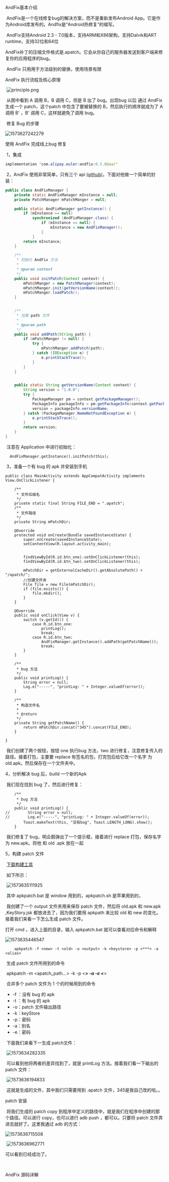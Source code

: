 AndFix基本介绍

​		AndFix是一个在线修复bug的解决方案，而不是重新发布Android App。它是作为Android库发布的。Andfix是“Android热修复”的缩写。

​		 AndFix支持Android 2.3 - 7.0版本，支持ARM和X86架构，支持Dalvik和ART runtime，支持32位和64位 

​		 AndFix补丁的压缩文件格式是.apatch。它会从你自己的服务器发送到客户端来修复你的应用程序的bug。 

​		AndFix 只用用于方法级别的替换，使用场景有限

AndFix 执行流程及核心原理

​	 ![principle.png](5%EF%BC%8CAndFix%20%E4%BD%BF%E7%94%A8%E8%AF%A6%E8%A7%A3.assets/principle.png) 

​		从图中看到 A 调用 B，B 调用 C，但是 B 出了 bug。出现bug 以后 通过 AndFix 生成一个 patch，这个patch 中包含了要被替换的 B，然后执行的顺序就成为了 A 调用 B' ，B' 调用 C，这样就避免了调用 bug。

​		修复 Bug 的步骤

![1573627242279](5%EF%BC%8CAndFix%20%E4%BD%BF%E7%94%A8%E8%AF%A6%E8%A7%A3.assets/1573627242279.png)

使用 AndFix 完成线上bug 修复

​	1，集成 

```java
implementation 'com.alipay.euler:andfix:0.5.0@aar'
```

​	2，AndFix 使用非常简单，只有三个 api [(github)](https://github.com/alibaba/AndFix)，下面对他做一个简单的封装：

```java
public class AndFixManager {
    private static AndFixManager mInstance = null;
    private PatchManager mPatchManger = null;

    public static AndFixManager getInstance() {
        if (mInstance == null)
            synchronized (AndFixManager.class) {
                if (mInstance == null) {
                    mInstance = new AndFixManager();
                }
            }
        return mInstance;
    }

    /**
     * 初始化 AndFix 方法
     *
     * @param context
     */
    public void initPatch(Context context) {
        mPatchManger = new PatchManager(context);
        mPatchManger.init(getVersionName(context));
        mPatchManger.loadPatch();
    }


    /**
     * 加载 path 文件
     *
     * @param path
     */
    public void addPath(String path) {
        if (mPatchManger != null) {
            try {
                mPatchManger.addPatch(path);
            } catch (IOException e) {
                e.printStackTrace();
            }
        }
    }


    public static String getVersionName(Context context) {
        String version = "1.0.0";
        try {
            PackageManager pm = context.getPackageManager();
            PackageInfo packageInfo = pm.getPackageInfo(context.getPackageName(), 0);
            version = packageInfo.versionName;
        } catch (PackageManager.NameNotFoundException e) {
            e.printStackTrace();
        }
        return version;
    }
}
```

​	注意在 Application 中进行初始化：

```
  AndFixManager.getInstance().initPatch(this);
```

​	3，准备一个有 bug 的 apk 并安装到手机

```
public class MainActivity extends AppCompatActivity implements View.OnClickListener {

    /**
     * 文件后缀名
     */
    private static final String FILE_END = ".apatch";
    /**
     * 文件路径
     */
    private String mPatchDir;

    @Override
    protected void onCreate(Bundle savedInstanceState) {
        super.onCreate(savedInstanceState);
        setContentView(R.layout.activity_main);


        findViewById(R.id.btn_one).setOnClickListener(this);
        findViewById(R.id.btn_two).setOnClickListener(this);

        mPatchDir = getExternalCacheDir().getAbsolutePath() + "/apatch/";
        //创建文件夹
        File file = new File(mPatchDir);
        if (file.exists()) {
            file.mkdir();
        }
    }

    @Override
    public void onClick(View v) {
        switch (v.getId()) {
            case R.id.btn_one:
                printLog();
                break;
            case R.id.btn_two:
                AndFixManager.getInstance().addPath(getPatchName());
                break;
        }
    }

    /**
     * bug 方法
     */
    public void printLog() {
        String error = null;
        Log.e("-----", "printLog: " + Integer.valueOf(error));
    }

    /**
     * 构造文件名
     *
     * @return
     */
    private String getPatchName() {
        return mPatchDir.concat("345").concat(FILE_END);
    }

}
```

​		我们创建了两个按钮，按钮 one 执行bug 方法，two 进行修复，注意修复传入的路径。接着打包，主要要 replace 有签名的包，打完包后给它改一个名字 为 old.apk。然后保存在一个文件夹中。

4，分析解决 bug 后，build 一个新的Apk 

​		我们现在找到 bug 了，然后进行修复：	

```
	/**
     * bug 方法
     */
    public void printLog() {
//        String error = null;
//        Log.e("-----", "printLog: " + Integer.valueOf(error));
        Toast.makeText(this, "没有bug", Toast.LENGTH_LONG).show();
    }
```

​		我们修复了 bug，明企鹅弹出了一个提示框，接着进行 replace 打包，保存名字为 new.apk。将他 和 old .apk 放在一起

5，构建 patch 文件

​		[下载构建工具](https://github.com/alibaba/AndFix/blob/master/tools/apkpatch-1.0.3.zip)

​		如下所示：

​		![1573635111925](5%EF%BC%8CAndFix%20%E4%BD%BF%E7%94%A8%E8%AF%A6%E8%A7%A3.assets/1573635111925.png)

​		其中 apkpatch.bat 是 window 用到的，apkpatch.sh 是苹果用到的，

​		我创建了一个 output 文件夹用来保存 patch 文件，然后将 old.apk 和 new.apk ,KeyStory.jsk 都放进去了，因为我们要用 apkpath 来比较 old 和 new 的变化。接着我们来看一下怎么生成 patch 文件。



打开 cmd ，进入上面的目录，输入 apkpatch.bat 就可以查看对应命令和解释

![1573635446547](5%EF%BC%8CAndFix%20%E4%BD%BF%E7%94%A8%E8%AF%A6%E8%A7%A3.assets/1573635446547.png)

 		apkpatch -f <new> -t <old> -o <output> -k <keystore> -p <***> -a <alias>

​			生成 patch 文件所用到的命令

​		 apkpatch -m <apatch_path...> -k <keystore> -p <***> -a <alias> -e <***>

​			合并多个 patch 文件为 1 个的时候用到的命令

- -f ：没有 bug 的 apk
- -t ：有 bug 的 apk
- -o：patch 文件输出路径
- -k：keyStore 
- -p：密码
- -a：别名
- -e：密码

​		下面我们来看下一生成 patch文件：

​		![1573634282335](5%EF%BC%8CAndFix%20%E4%BD%BF%E7%94%A8%E8%AF%A6%E8%A7%A3.assets/1573634282335.png)

​		可以看到他将两者的差异找到了，就是 printLog 方法。接着我们看一下输出的 patch 文件：

​		![1573636194833](5%EF%BC%8CAndFix%20%E4%BD%BF%E7%94%A8%E8%AF%A6%E8%A7%A3.assets/1573636194833.png)

​		这就是生成的文件，其中我们只需要用到 .apatch 文件，345是我自己改的哈。。

patch 安装

​		将我们生成的 patch copy 到程序中定义的路径中，就是我们在程序中创建的那个路径。可以进行 copy，也可以进行 adb push ，都可以。只要将 patch 文件弄进去就好了。这里我通过 adb 的方式：

![1573636715508](5%EF%BC%8CAndFix%20%E4%BD%BF%E7%94%A8%E8%AF%A6%E8%A7%A3.assets/1573636715508.png)

​	![1573636962771](5%EF%BC%8CAndFix%20%E4%BD%BF%E7%94%A8%E8%AF%A6%E8%A7%A3.assets/1573636962771.png)

可以看到已经成功了。





​		

AndFix 源码详解